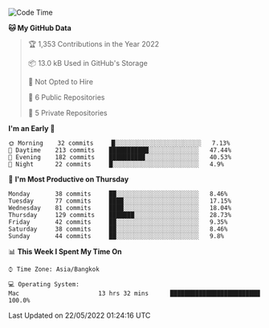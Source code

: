 <!--START_SECTION:waka-->
![Code Time](http://img.shields.io/badge/Code%20Time-0%20secs-blue)

**🐱 My GitHub Data** 

> 🏆 1,353 Contributions in the Year 2022
 > 
> 📦 13.0 kB Used in GitHub's Storage 
 > 
> 🚫 Not Opted to Hire
 > 
> 📜 6 Public Repositories 
 > 
> 🔑 5 Private Repositories  
 > 
**I'm an Early 🐤** 

```text
🌞 Morning    32 commits     █░░░░░░░░░░░░░░░░░░░░░░░░   7.13% 
🌆 Daytime    213 commits    ███████████░░░░░░░░░░░░░░   47.44% 
🌃 Evening    182 commits    ██████████░░░░░░░░░░░░░░░   40.53% 
🌙 Night      22 commits     █░░░░░░░░░░░░░░░░░░░░░░░░   4.9%

```
📅 **I'm Most Productive on Thursday** 

```text
Monday       38 commits     ██░░░░░░░░░░░░░░░░░░░░░░░   8.46% 
Tuesday      77 commits     ████░░░░░░░░░░░░░░░░░░░░░   17.15% 
Wednesday    81 commits     ████░░░░░░░░░░░░░░░░░░░░░   18.04% 
Thursday     129 commits    ███████░░░░░░░░░░░░░░░░░░   28.73% 
Friday       42 commits     ██░░░░░░░░░░░░░░░░░░░░░░░   9.35% 
Saturday     38 commits     ██░░░░░░░░░░░░░░░░░░░░░░░   8.46% 
Sunday       44 commits     ██░░░░░░░░░░░░░░░░░░░░░░░   9.8%

```


📊 **This Week I Spent My Time On** 

```text
⌚︎ Time Zone: Asia/Bangkok

💻 Operating System: 
Mac                      13 hrs 32 mins      █████████████████████████   100.0%

```


 Last Updated on 22/05/2022 01:24:16 UTC
<!--END_SECTION:waka-->
